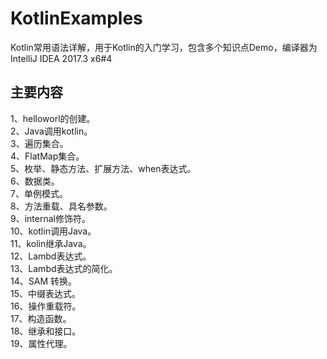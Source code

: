 
# KotlinExamples
Kotlin常用语法详解，用于Kotlin的入门学习，包含多个知识点Demo，编译器为IntelliJ IDEA 2017.3 x6#4
## 主要内容 
1、helloworl的创建。<br/>
2、Java调用kotlin。<br/>
3、遍历集合。<br/>
4、FlatMap集合。<br/>
5、枚举、静态方法、扩展方法、when表达式。<br/>
6、数据类。<br/>
7、单例模式。<br/>
8、方法重载、具名参数。<br/>
9、internal修饰符。<br/>
10、kotlin调用Java。<br/>
11、kolin继承Java。<br/>
12、Lambd表达式。<br/>
13、Lambd表达式的简化。<br/>
14、SAM 转换。<br/>
15、中缀表达式。<br/>
16、操作重载符。<br/>
17、构造函数。<br/>
18、继承和接口。<br/>
19、属性代理。<br/>

